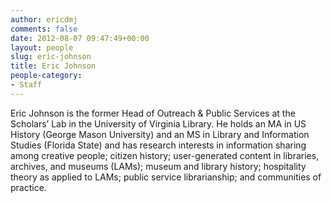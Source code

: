 ```yaml
---
author: ericdmj
comments: false
date: 2012-08-07 09:47:49+00:00
layout: people
slug: eric-johnson
title: Eric Johnson
people-category:
- Staff
---
```


Eric Johnson is the former Head of Outreach & Public Services at the Scholars’ Lab in the University of Virginia Library. He holds an MA in US History (George Mason University) and an MS in Library and Information Studies (Florida State) and has research interests in information sharing among creative people; citizen history; user-generated content in libraries, archives, and museums (LAMs); museum and library history; hospitality theory as applied to LAMs; public service librarianship; and communities of practice.

